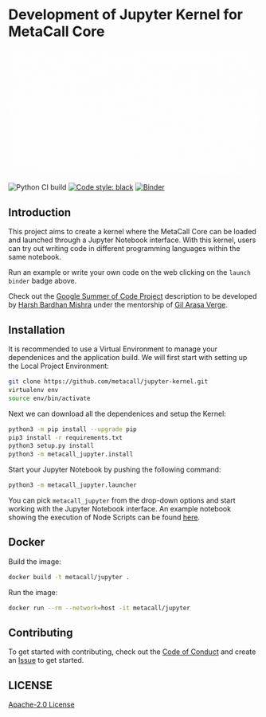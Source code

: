 # Development of Jupyter Kernel for MetaCall Core

![image](assets/project-banner.gif)

![Python CI build](https://github.com/metacall/jupyter-kernel/actions/workflows/ci.yml/badge.svg) [![Code style: black](https://img.shields.io/badge/code%20style-black-000000.svg)](https://github.com/psf/black) [![Binder](https://mybinder.org/badge_logo.svg)](https://mybinder.org/v2/gh/metacall/jupyter-kernel/master?filepath=examples)

## Introduction

This project aims to create a kernel where the MetaCall Core can be loaded and launched through a Jupyter Notebook interface. With this kernel, users can try out writing code in different programming languages within the same notebook.

Run an example or write your own code on the web clicking on the `launch binder` badge above.

Check out the [Google Summer of Code Project](https://summerofcode.withgoogle.com/projects/#5883852846792704) description to be developed by [Harsh Bardhan Mishra](https://github.com/harshcasper) under the mentorship of [Gil Arasa Verge](https://github.com/giarve).

## Installation

It is recommended to use a Virtual Environment to manage your dependenices and the application build. We will first start with setting up the Local Project Environment:

```sh
git clone https://github.com/metacall/jupyter-kernel.git
virtualenv env
source env/bin/activate
```

Next we can download all the dependenices and setup the Kernel:

```sh
python3 -m pip install --upgrade pip
pip3 install -r requirements.txt
python3 setup.py install
python3 -m metacall_jupyter.install
```

Start your Jupyter Notebook by pushing the following command:

```sh
python3 -m metacall_jupyter.launcher
```

You can pick `metacall_jupyter` from the drop-down options and start working with the Jupyter Notebook interface. An example notebook showing the execution of Node Scripts can be found [here](examples).

## Docker

Build the image:
```sh
docker build -t metacall/jupyter .
```

Run the image:
```sh
docker run --rm --network=host -it metacall/jupyter
```

## Contributing

To get started with contributing, check out the [Code of Conduct](CODE_OF_CONDUCT.md) and create an [Issue](https://github.com/metacall/jupyter-kernel/issues/new) to get started.

## LICENSE

[Apache-2.0 License](LICENSE)
